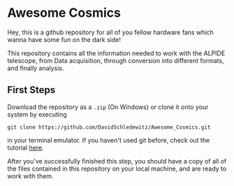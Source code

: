 # Awesome Cosmics
Hey, this is a github repository for all of you fellow hardware fans which wanna have some fun on the dark side!

This repository contains all the information needed to work with the
ALPIDE telescope, from Data acquisition, through conversion into different
formats, and finally analysis.

## First Steps

Download the repository as a `.zip` (On Windows) or clone it onto your system
by executing
```shell
git clone https://github.com/DavidSchledewitz/Awesome_Cosmics.git
```
in your terminal emulator. If you haven't used git before, check out the 
tutorial [here](https://git-scm.com/book/en/v2/Getting-Started-Installing-Git).

After you've successfully finished this step, you should have a copy of all
of the files contained in this repository on your local machine, and are ready
to work with them.
